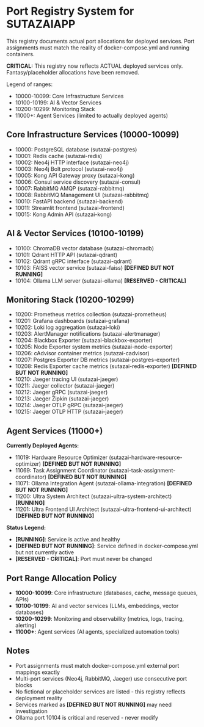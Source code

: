 # Port Registry System for SUTAZAIAPP

This registry documents actual port allocations for deployed services. Port assignments must match the reality of docker-compose.yml and running containers.

**CRITICAL:** This registry now reflects ACTUAL deployed services only. Fantasy/placeholder allocations have been removed.

Legend of ranges:
- 10000-10099: Core Infrastructure Services
- 10100-10199: AI & Vector Services  
- 10200-10299: Monitoring Stack
- 11000+: Agent Services (limited to actually deployed agents)

## Core Infrastructure Services (10000-10099)

- 10000: PostgreSQL database (sutazai-postgres)
- 10001: Redis cache (sutazai-redis)
- 10002: Neo4j HTTP interface (sutazai-neo4j)
- 10003: Neo4j Bolt protocol (sutazai-neo4j)
- 10005: Kong API Gateway proxy (sutazai-kong)
- 10006: Consul service discovery (sutazai-consul)
- 10007: RabbitMQ AMQP (sutazai-rabbitmq)
- 10008: RabbitMQ Management UI (sutazai-rabbitmq)
- 10010: FastAPI backend (sutazai-backend)
- 10011: Streamlit frontend (sutazai-frontend)
- 10015: Kong Admin API (sutazai-kong)

## AI & Vector Services (10100-10199)

- 10100: ChromaDB vector database (sutazai-chromadb)
- 10101: Qdrant HTTP API (sutazai-qdrant)
- 10102: Qdrant gRPC interface (sutazai-qdrant)
- 10103: FAISS vector service (sutazai-faiss) **[DEFINED BUT NOT RUNNING]**
- 10104: Ollama LLM server (sutazai-ollama) **[RESERVED - CRITICAL]**

## Monitoring Stack (10200-10299)

- 10200: Prometheus metrics collection (sutazai-prometheus)
- 10201: Grafana dashboards (sutazai-grafana)
- 10202: Loki log aggregation (sutazai-loki)
- 10203: AlertManager notifications (sutazai-alertmanager)
- 10204: Blackbox Exporter (sutazai-blackbox-exporter)
- 10205: Node Exporter system metrics (sutazai-node-exporter)
- 10206: cAdvisor container metrics (sutazai-cadvisor)
- 10207: Postgres Exporter DB metrics (sutazai-postgres-exporter)
- 10208: Redis Exporter cache metrics (sutazai-redis-exporter) **[DEFINED BUT NOT RUNNING]**
- 10210: Jaeger tracing UI (sutazai-jaeger)
- 10211: Jaeger collector (sutazai-jaeger)
- 10212: Jaeger gRPC (sutazai-jaeger)
- 10213: Jaeger Zipkin (sutazai-jaeger)
- 10214: Jaeger OTLP gRPC (sutazai-jaeger)
- 10215: Jaeger OTLP HTTP (sutazai-jaeger)

## Agent Services (11000+)

**Currently Deployed Agents:**
- 11019: Hardware Resource Optimizer (sutazai-hardware-resource-optimizer) **[DEFINED BUT NOT RUNNING]**
- 11069: Task Assignment Coordinator (sutazai-task-assignment-coordinator) **[DEFINED BUT NOT RUNNING]**
- 11071: Ollama Integration Agent (sutazai-ollama-integration) **[DEFINED BUT NOT RUNNING]**
- 11200: Ultra System Architect (sutazai-ultra-system-architect) **[RUNNING]**
- 11201: Ultra Frontend UI Architect (sutazai-ultra-frontend-ui-architect) **[DEFINED BUT NOT RUNNING]**

**Status Legend:**
- **[RUNNING]**: Service is active and healthy
- **[DEFINED BUT NOT RUNNING]**: Service defined in docker-compose.yml but not currently active
- **[RESERVED - CRITICAL]**: Port must never be changed

## Port Range Allocation Policy

- **10000-10099**: Core infrastructure (databases, cache, message queues, APIs)
- **10100-10199**: AI and vector services (LLMs, embeddings, vector databases)
- **10200-10299**: Monitoring and observability (metrics, logs, tracing, alerting)
- **11000+**: Agent services (AI agents, specialized automation tools)

## Notes

- Port assignments must match docker-compose.yml external port mappings exactly
- Multi-port services (Neo4j, RabbitMQ, Jaeger) use consecutive port blocks
- No fictional or placeholder services are listed - this registry reflects deployment reality
- Services marked as **[DEFINED BUT NOT RUNNING]** may need investigation
- Ollama port 10104 is critical and reserved - never modify

